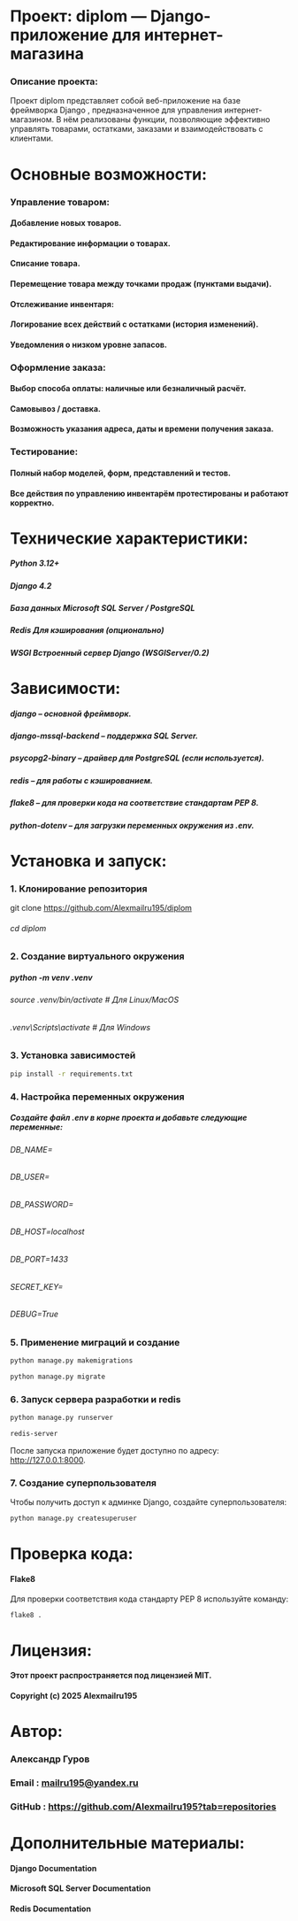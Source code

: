# Проект: diplom — Django-приложение для интернет-магазина

### Описание проекта:

Проект diplom представляет собой веб-приложение на базе фреймворка Django , предназначенное для управления интернет-магазином. 
В нём реализованы функции, позволяющие эффективно управлять товарами, остатками, заказами и взаимодействовать с клиентами.

# Основные возможности:

### Управление товаром:

#### Добавление новых товаров.
#### Редактирование информации о товарах.
#### Списание товара.
#### Перемещение товара между точками продаж (пунктами выдачи).

#### Отслеживание инвентаря:
#### Логирование всех действий с остатками (история изменений).
#### Уведомления о низком уровне запасов.
### Оформление заказа:
#### Выбор способа оплаты: наличные или безналичный расчёт.
#### Самовывоз / доставка.
#### Возможность указания адреса, даты и времени получения заказа.

### Тестирование:
#### Полный набор моделей, форм, представлений и тестов.
#### Все действия по управлению инвентарём протестированы и работают корректно.

# Технические характеристики:

##### Python 3.12+
##### Django 4.2
##### База данных Microsoft SQL Server / PostgreSQL
##### Redis Для кэширования (опционально)
##### WSGI Встроенный сервер Django (WSGIServer/0.2)

# Зависимости:

##### django – основной фреймворк.
##### django-mssql-backend – поддержка SQL Server.
##### psycopg2-binary – драйвер для PostgreSQL (если используется).
##### redis – для работы с кэшированием.
##### flake8 – для проверки кода на соответствие стандартам PEP 8.
##### python-dotenv – для загрузки переменных окружения из .env.

# Установка и запуск:

### 1. Клонирование репозитория

git clone https://github.com/Alexmailru195/diplom

###### cd diplom

### 2. Создание виртуального окружения

##### python -m venv .venv

###### source .venv/bin/activate   # Для Linux/MacOS

###### .venv\Scripts\activate      # Для Windows

### 3. Установка зависимостей

```bash
pip install -r requirements.txt
```

### 4. Настройка переменных окружения

##### Создайте файл .env в корне проекта и добавьте следующие переменные:

###### DB_NAME=

###### DB_USER=

###### DB_PASSWORD=

###### DB_HOST=localhost

###### DB_PORT=1433

###### SECRET_KEY=

###### DEBUG=True

### 5. Применение миграций и создание

```bash
python manage.py makemigrations
```
```bash
python manage.py migrate
```

### 6. Запуск сервера разработки и redis
```bash
python manage.py runserver
```

```bash
redis-server
```
После запуска приложение будет доступно по адресу: http://127.0.0.1:8000.

### 7. Создание суперпользователя

Чтобы получить доступ к админке Django, создайте суперпользователя:

```bash
python manage.py createsuperuser
```

# Проверка кода:

#### Flake8

Для проверки соответствия кода стандарту PEP 8 используйте команду:

```bash
flake8 .
```

# Лицензия:

#### Этот проект распространяется под лицензией MIT.

#### Copyright (c) 2025 Alexmailru195

# Автор:

### Александр Гуров

### Email : mailru195@yandex.ru

### GitHub : https://github.com/Alexmailru195?tab=repositories

# Дополнительные материалы:

#### Django Documentation

#### Microsoft SQL Server Documentation

#### Redis Documentation